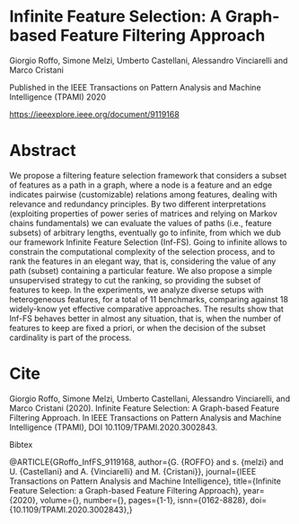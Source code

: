 # Infinite Feature Selection: A Graph-based Feature Filtering Approach

Giorgio Roffo, Simone Melzi, Umberto Castellani, Alessandro Vinciarelli and Marco Cristani

Published in the IEEE Transactions on Pattern Analysis and Machine Intelligence (TPAMI) 2020

https://ieeexplore.ieee.org/document/9119168


# Abstract
We propose a filtering feature selection framework that considers a subset of features as a path in a graph, where a node is a feature and an edge indicates pairwise (customizable) relations among features, dealing with relevance and redundancy principles. 
By two different interpretations (exploiting properties of power series of matrices and relying on Markov chains fundamentals) we can evaluate the values of paths (i.e., feature subsets) of arbitrary lengths, eventually go to infinite, from which we dub our framework Infinite Feature Selection (Inf-FS). Going to infinite allows to constrain the computational complexity of the selection process, and to rank the features in an elegant way, that is, considering the value of any path (subset) containing a particular feature. We also propose a simple unsupervised strategy to cut the ranking, so providing the subset of features to keep.
In the experiments, we analyze diverse setups with heterogeneous features, for a total of 11 benchmarks, comparing against  18 widely-know yet effective comparative approaches. The results show that Inf-FS behaves better in almost any situation, that is, when the number of features to keep are fixed a priori, or when the decision of the subset cardinality is part of the process.

# Cite

Giorgio Roffo, Simone Melzi, Umberto Castellani, Alessandro Vinciarelli, and Marco Cristani (2020). Infinite Feature Selection: A Graph-based Feature Filtering Approach. In IEEE Transactions on Pattern Analysis and Machine Intelligence (TPAMI), DOI 10.1109/TPAMI.2020.3002843.

Bibtex

@ARTICLE{GRoffo_InfFS_9119168, 
author={G. {ROFFO} and s. {melzi} and U. {Castellani} and A. {Vinciarelli} and M. {Cristani}}, 
journal={IEEE Transactions on Pattern Analysis and Machine Intelligence}, 
title={Infinite Feature Selection: a Graph-based Feature Filtering Approach}, 
year={2020}, 
volume={}, 
number={}, 
pages={1-1},
isnn={0162-8828},
doi={10.1109/TPAMI.2020.3002843},}
